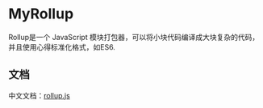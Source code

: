 # MyRollup
Rollup是一个 JavaScript 模块打包器，可以将小块代码编译成大块复杂的代码，并且使用心得标准化格式，如ES6.

## 文档
中文文档：[rollup.js](https://www.rollupjs.com/guide/zh)
